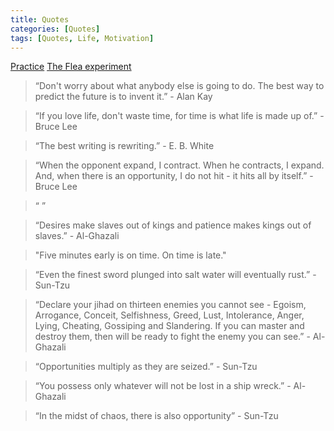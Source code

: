 ```yaml
---
title: Quotes
categories: [Quotes]
tags: [Quotes, Life, Motivation] 
---
```

[Practice](/vid/practice.mp4) [The Flea experiment](/vid/fleas.mp4)

> “Don't worry about what anybody else is going to do. The best way to predict the future is to invent it.” - Alan Kay

> “If you love life, don't waste time, for time is what life is made up of.” - Bruce Lee


> “The best writing is rewriting.” - E. B. White

> “When the opponent expand, I contract. When he contracts, I expand. And, when there is an opportunity, I do not hit - it hits all by itself.” - Bruce Lee

> “  ” 

> “Desires make slaves out of kings and patience makes kings out of slaves.” - Al-Ghazali

> "Five minutes early is on time. On time is late."

> “Even the finest sword plunged into salt water will eventually rust.” - Sun-Tzu

> “Declare your jihad on thirteen enemies you cannot see - Egoism, Arrogance, Conceit, Selfishness, Greed, Lust, Intolerance, Anger, Lying, Cheating, Gossiping and Slandering. If you can master and destroy them, then will be ready to fight the enemy you can see.” - Al-Ghazali

> “Opportunities multiply as they are seized.” - Sun-Tzu

> “You possess only whatever will not be lost in a ship wreck.” - Al-Ghazali

> “In the midst of chaos, there is also opportunity” - Sun-Tzu

